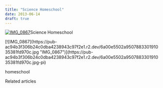 ```yaml
---
title: "Science Homeschool"
date: 2013-06-14
draft: true
---
```


[![IMG_0867](https://pub-ac94b3f306b24c0dba4238943c97f2e1.r2.dev/6a00e5502a950788330191035381a8970c.jpg "IMG_0867")](https://pub-ac94b3f306b24c0dba4238943c97f2e1.r2.dev/6a00e5502a950788330191035381a8970c.jpg-pi)Science Homeschool  
  
  
  
  
  
  
  

<!--more--> [![IMG_0867](https://pub-ac94b3f306b24c0dba4238943c97f2e1.r2.dev/6a00e5502a950788330191035381fd970c.jpg "IMG_0867")](https://pub-ac94b3f306b24c0dba4238943c97f2e1.r2.dev/6a00e5502a950788330191035381fd970c.jpg-pi)  
  
homeschool

Related articles

